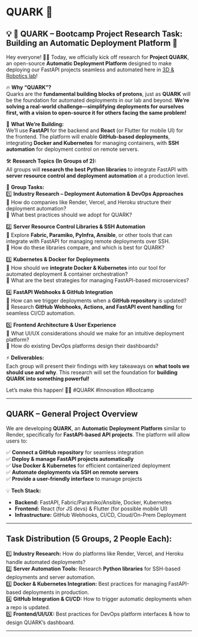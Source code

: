 # QUARK  🐣

## 💡 **🚀 QUARK – Bootcamp Project Research Task: Building an Automatic Deployment Platform** 🚀  

Hey everyone! 👋🏽 Today, we officially kick off research for **Project QUARK**, an open-source **Automatic Deployment Platform** designed to make deploying our FastAPI projects seamless and automated here in [3D & Robotics lab](https://github.com/udsm-3d-robotics-studio)!  

🔥 **Why “QUARK”?**  
Quarks are the **fundamental building blocks of protons**, just as **QUARK** will be the foundation for automated deployments in our lab and beyond. **We’re solving a real-world challenge—simplifying deployments for ourselves first, with a vision to open-source it for others facing the same problem!**  

🚀 **What We’re Building:**  
We’ll use **FastAPI** for the backend and **React** (or Flutter for mobile UI) for the frontend. The platform will enable **GitHub-based deployments**, integrating **Docker and Kubernetes** for managing containers, with **SSH automation** for deployment control on remote servers.  

🛠 **Research Topics (In Groups of 2):**  
All groups will **research the best Python libraries** to integrate FastAPI with **server resource control and deployment automation** at a production level.  

👥 **Group Tasks:**  
1️⃣ **Industry Research – Deployment Automation & DevOps Approaches**  
   🔹 How do companies like Render, Vercel, and Heroku structure their deployment automation?  
   🔹 What best practices should we adopt for QUARK?  

2️⃣ **Server Resource Control Libraries & SSH Automation**  
   🔹 Explore **Fabric, Paramiko, PyInfra, Ansible**, or other tools that can integrate with FastAPI for managing remote deployments over SSH.  
   🔹 How do these libraries compare, and which is best for QUARK?  

3️⃣ **Kubernetes & Docker for Deployments**  
   🔹 How should we **integrate Docker & Kubernetes** into our tool for automated deployment & container orchestration?  
   🔹 What are the best strategies for managing FastAPI-based microservices?  

4️⃣ **FastAPI Webhooks & GitHub Integration**  
   🔹 How can we trigger deployments when a **GitHub repository** is updated?  
   🔹 Research **GitHub Webhooks, Actions, and FastAPI event handling** for seamless CI/CD automation.  

5️⃣ **Frontend Architecture & User Experience**  
   🔹 What UI/UX considerations should we make for an intuitive deployment platform?  
   🔹 How do existing DevOps platforms design their dashboards?  

⚡ **Deliverables:**  
Each group will present their findings with key takeaways on **what tools we should use and why**. This research will set the foundation for **building QUARK into something powerful!**  

Let’s make this happen! 🚀🔥 #QUARK #Innovation #Bootcamp  

---

## **QUARK – General Project Overview**  

We are developing **QUARK**, an **Automatic Deployment Platform** similar to Render, specifically for **FastAPI-based API projects**. The platform will allow users to:  

✅ **Connect a GitHub repository** for seamless integration  
✅ **Deploy & manage FastAPI projects automatically**  
✅ **Use Docker & Kubernetes** for efficient containerized deployment  
✅ **Automate deployments via SSH on remote servers**  
✅ **Provide a user-friendly interface** to manage projects  

💡 **Tech Stack:**  
- **Backend:** FastAPI, Fabric/Paramiko/Ansible, Docker, Kubernetes  
- **Frontend:** React (for JS devs) & Flutter (for possible mobile UI)  
- **Infrastructure:** GitHub Webhooks, CI/CD, Cloud/On-Prem Deployment  

---

## **Task Distribution (5 Groups, 2 People Each):**  
1️⃣ **Industry Research:** How do platforms like Render, Vercel, and Heroku handle automated deployments?  
2️⃣ **Server Automation Tools:** Research **Python libraries** for SSH-based deployments and server automation.  
3️⃣ **Docker & Kubernetes Integration:** Best practices for managing FastAPI-based deployments in production.  
4️⃣ **GitHub Integration & CI/CD:** How to trigger automatic deployments when a repo is updated.  
5️⃣ **Frontend/UI/UX:** Best practices for DevOps platform interfaces & how to design QUARK’s dashboard.  

---

